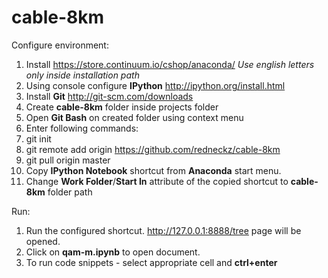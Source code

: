 cable-8km
=========

Configure environment:

1. Install https://store.continuum.io/cshop/anaconda/ *Use english letters only inside installation path*
2. Using console configure **IPython** http://ipython.org/install.html
3. Install **Git** http://git-scm.com/downloads
4. Create **cable-8km** folder inside projects folder
5. Open **Git Bash** on created folder using context menu
6. Enter following commands:
  7. git init
  8. git remote add origin https://github.com/redneckz/cable-8km
  9. git pull origin master
10. Copy **IPython Notebook** shortcut from **Anaconda** start menu.
11. Change **Work Folder**/**Start In** attribute of the copied shortcut to **cable-8km** folder path

Run:

1. Run the configured shortcut. http://127.0.0.1:8888/tree page will be opened.
2. Click on **qam-m.ipynb** to open document.
3. To run code snippets - select appropriate cell and **ctrl+enter**
